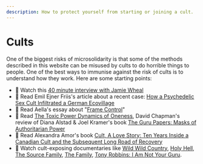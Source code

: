 ```yaml
---
description: How to protect yourself from starting or joining a cult.
---
```


# Cults

One of the biggest risks of microsolidarity is that some of the methods described in this website can be misused by cults to do horrible things to people. One of the best ways to immunise against the risk of cults is to understand how they work. Here are some starting points:

* 🎥 Watch this [40 minute interview with Jamie Wheal](https://www.youtube.com/watch?v=t9\_FcnECNS8)
* 📄 Read Emil Ejner Friis's article about a recent case: [How a Psychedelic Sex Cult Infiltrated a German Ecovillage](https://metamoderna.org/how-a-psychedelic-sex-cult-infiltrated-a-german-ecovillage/)
* 📄 Read Aella's essay about "[Frame Control](https://knowingless.com/2021/11/27/frame-control/)"
* 📄 Read [The Toxic Power Dynamics of Oneness](https://meaningness.com/metablog/guru-papers-monism-control), David Chapman's review of Diana Alstad & Joel Kramer's book [The Guru Papers: Masks of Authoritarian Power](https://www.amazon.com/dp/B007WL0JHE/?tag=meaningness-20)
* 📖 Read Alexandra Amor's book [Cult, A Love Story: Ten Years Inside a Canadian Cult and the Subsequent Long Road of Recovery](https://www.amazon.com/Cult-Love-Story-Canadian-Subsequent/dp/0995200653)
* 🎥 Watch cult-exposing documentaries like [Wild Wild Country](https://en.wikipedia.org/wiki/Wild\_Wild\_Country), [Holy Hell](https://en.wikipedia.org/wiki/Holy\_Hell\_\(film\)), [The Source Family](https://en.wikipedia.org/wiki/The\_Source\_Family), [The Family](https://en.wikipedia.org/wiki/The\_Family\_\(miniseries\)), [Tony Robbins: I Am Not Your Guru](https://en.wikipedia.org/wiki/Tony\_Robbins:\_I\_Am\_Not\_Your\_Guru).
